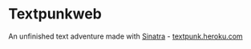 # Textpunkweb

An unfinished text adventure made with [Sinatra](http://www.sinatrarb.com/) - [textpunk.heroku.com](textpunk.heroku.com)



